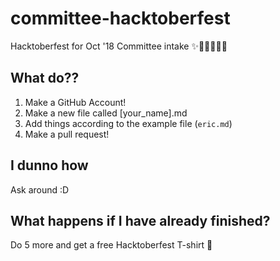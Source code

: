 # committee-hacktoberfest

Hacktoberfest for Oct '18 Committee intake ✨👨‍💻👩‍💻🌟

## What do??

1. Make a GitHub Account!
2. Make a new file called [your_name].md
3. Add things according to the example file (`eric.md`)
4. Make a pull request!

## I dunno how

Ask around :D

## What happens if I have already finished?

Do 5 more and get a free Hacktoberfest T-shirt 👕
